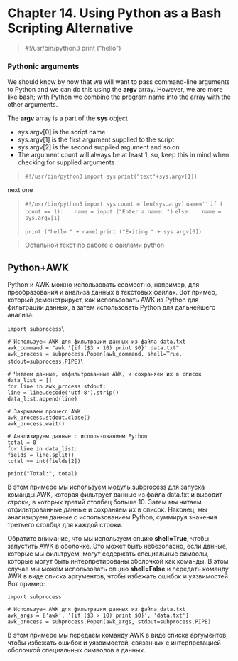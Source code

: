 # Chapter 14. Using Python as a Bash Scripting Alternative

>#!/usr/bin/python3
>print ("hello")

### Pythonic arguments
We should know by now that we will want to pass command-line arguments to Python and
we can do this using the __argv__ array. However, we are more like bash; with Python we
combine the program name into the array with the other arguments.

The __argv__ array is a part of the __sys__ object
- sys.argv[0] is the script name
- sys.argv[1] is the first argument supplied to the script
- sys.argv[2] is the second supplied argument and so on
- The argument count will always be at least 1, so, keep this in mind when
checking for supplied arguments

>`#!/usr/bin/python3`
>`import sys`
>`print("text"+sys.argv[1])`

next one

>`#!/usr/bin/python3`
>`import sys`
>`count = len(sys.argv)`
>`name=''`
>`if ( count == 1):`
>`   name = input ("Enter a name: ")`
>`else:`
>`   name = sys.argv[1]`
>
>`print ("hello " + name)`
>`print ("Exiting " + sys.argv[0])`

>Остальной текст по работе с файлами python

## Python+AWK

Python и AWK можно использовать совместно, например, для преобразования и анализа данных в текстовых файлах. Вот пример, который демонстрирует, как использовать AWK из Python для фильтрации данных, а затем использовать Python для дальнейшего анализа:

`import subprocess`\

`# Используем AWK для фильтрации данных из файла data.txt`\
`awk_command = "awk '{if ($3 > 10) print $0}' data.txt"`\
`awk_process = subprocess.Popen(awk_command, shell=True, stdout=subprocess.PIPE)`\

`# Читаем данные, отфильтрованные AWK, и сохраняем их в список`\
`data_list = []`\
`for line in awk_process.stdout:`\
    `line = line.decode('utf-8').strip()`\
    `data_list.append(line)`

`# Закрываем процесс AWK`\
`awk_process.stdout.close()`\
`awk_process.wait()`

`# Анализируем данные с использованием Python`\
`total = 0`\
`for line in data_list:`\
    `fields = line.split()`\
    `total += int(fields[2])`

`print("Total:", total)`

В этом примере мы используем модуль subprocess для запуска команды AWK, которая фильтрует данные из файла data.txt и выводит строки, в которых третий столбец больше 10. Затем мы читаем отфильтрованные данные и сохраняем их в список. Наконец, мы анализируем данные с использованием Python, суммируя значения третьего столбца для каждой строки.

Обратите внимание, что мы используем опцию __shell=True__, чтобы запустить AWK в оболочке. Это может быть небезопасно, если данные, которые мы фильтруем, могут содержать специальные символы, которые могут быть интерпретированы оболочкой как команды. В этом случае мы можем использовать опцию __shell=False__ и передать команду AWK в виде списка аргументов, чтобы избежать ошибок и уязвимостей. Вот пример:

`import subprocess`

`# Используем AWK для фильтрации данных из файла data.txt`\
`awk_args = ['awk', '{if ($3 > 10) print $0}', 'data.txt']`\
`awk_process = subprocess.Popen(awk_args, stdout=subprocess.PIPE)`


В этом примере мы передаем команду AWK в виде списка аргументов, чтобы избежать ошибок и уязвимостей, связанных с интерпретацией оболочкой специальных символов в данных.
